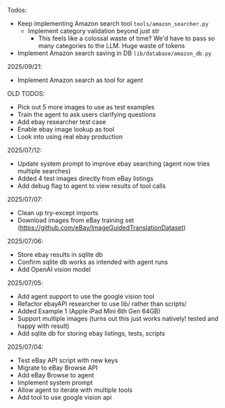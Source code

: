 Todos:
- Keep implementing Amazon search tool `tools/amazon_searcher.py`
    - Implement category validation beyond just str
        - This feels like a colossal waste of time? We'd have to pass so many categories to the LLM. Huge waste of tokens
- Implement Amazon search saving in DB `lib/database/amazon_db.py`

2025/09/21:
- Implement Amazon search as tool for agent

OLD TODOS:
- Pick out 5 more images to use as test examples
- Train the agent to ask users clarifying questions
- Add ebay researcher test case
- Enable ebay image lookup as tool
- Look into using real ebay production

2025/07/12:

- Update system prompt to improve ebay searching (agent now tries multiple searches)
- Added 4 test images directly from eBay listings
- Add debug flag to agent to view results of tool calls

2025/07/07:

- Clean up try-except imports
- Download images from eBay training set (https://github.com/eBay/ImageGuidedTranslationDataset)

2025/07/06:

- Store ebay results in sqlite db
- Confirm sqlite db works as intended with agent runs
- Add OpenAI vision model

2025/07/05:

- Add agent support to use the google vision tool
- Refactor ebayAPI researcher to use lib/ rather than scripts/
- Added Example 1 (Apple iPad Mini 6th Gen 64GB)
- Support multiple images (turns out this just works natively! tested and happy with result)
- Add sqlite db for storing ebay listings, tests, scripts

2025/07/04:

- Test eBay API script with new keys
- Migrate to eBay Browse API
- Add eBay Browse to agent
- Implement system prompt
- Allow agent to iterate with multiple tools
- Add tool to use google vision api
